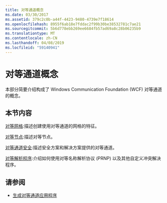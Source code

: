 ```yaml
---
title: 对等通道概念
ms.date: 03/30/2017
ms.assetid: 379c2c0b-a44f-4423-9480-4739e7f18614
ms.openlocfilehash: 8955f6ab18e7fddac2f99b30be38532781c7ae21
ms.sourcegitcommit: 5b6d778ebb269ee6684fb57ad69a8c28b06235b9
ms.translationtype: MT
ms.contentlocale: zh-CN
ms.lasthandoff: 04/08/2019
ms.locfileid: "59140941"
---
```

# <a name="peer-channel-concepts"></a>对等通道概念
本部分简要介绍构成了 Windows Communication Foundation (WCF) 对等通道的概念。  
  
## <a name="in-this-section"></a>本节内容  
 [对等网格](../../../../docs/framework/wcf/feature-details/peer-meshes.md):描述创建使用对等通道的网格的特征。  
  
 [对等节点](../../../../docs/framework/wcf/feature-details/peer-nodes.md):描述对等节点。  
  
 [对等通道安全](../../../../docs/framework/wcf/feature-details/peer-channel-security.md):描述安全方案和解决方案提供的对等通道。  
  
 [对等解析程序](../../../../docs/framework/wcf/feature-details/peer-resolvers.md):介绍如何使用对等名称解析协议 (PRNP) 以及其他自定义冲突解决程序。  
  
## <a name="see-also"></a>请参阅

- [生成对等通道应用程序](../../../../docs/framework/wcf/feature-details/building-a-peer-channel-application.md)
